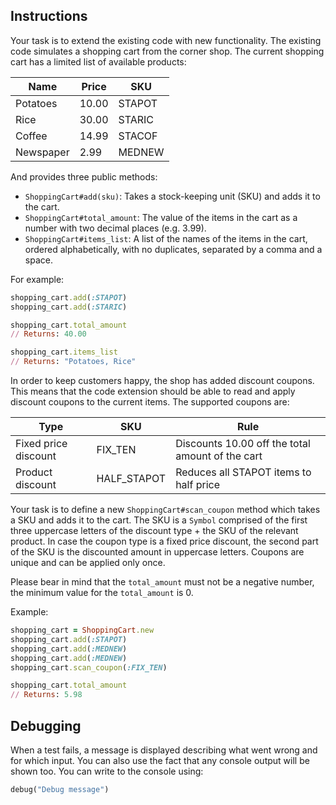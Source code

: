 ## Instructions

Your task is to extend the existing code with new functionality. The existing code simulates a shopping cart from the corner shop. The current shopping cart has a limited list of available products:

| Name      | Price | SKU    |
| --------- | ----- | ------ |
| Potatoes  | 10.00 | STAPOT |
| Rice      | 30.00 | STARIC |
| Coffee    | 14.99 | STACOF |
| Newspaper | 2.99  | MEDNEW |

And provides three public methods:

- `ShoppingCart#add(sku)`: Takes a stock-keeping unit (SKU) and adds it to the cart.
- `ShoppingCart#total_amount`: The value of the items in the cart as a number with two decimal places (e.g. 3.99).
- `ShoppingCart#items_list`: A list of the names of the items in the cart, ordered alphabetically, with no duplicates, separated by a comma and a space.

For example:

```ruby
shopping_cart.add(:STAPOT)
shopping_cart.add(:STARIC)

shopping_cart.total_amount
// Returns: 40.00

shopping_cart.items_list
// Returns: "Potatoes, Rice"
```

In order to keep customers happy, the shop has added discount coupons. This means that the code extension should be able to read and apply discount coupons to the current items. The supported coupons are:

| Type                 | SKU         | Rule                                             |
| -------------------- | ----------- | ------------------------------------------------ |
| Fixed price discount | FIX_TEN     | Discounts 10.00 off the total amount of the cart |
| Product discount     | HALF_STAPOT | Reduces all STAPOT items to half price           |

Your task is to define a new `ShoppingCart#scan_coupon` method which takes a SKU and adds it to the cart. The SKU is a `Symbol` comprised of the first three uppercase letters of the discount type + the SKU of the relevant product. In case the coupon type is a fixed price discount, the second part of the SKU is the discounted amount in uppercase letters. Coupons are unique and can be applied only once.

Please bear in mind that the `total_amount` must not be a negative number, the minimum value for the `total_amount` is 0.

Example:

```ruby
shopping_cart = ShoppingCart.new
shopping_cart.add(:STAPOT)
shopping_cart.add(:MEDNEW)
shopping_cart.add(:MEDNEW)
shopping_cart.scan_coupon(:FIX_TEN)

shopping_cart.total_amount
// Returns: 5.98
```

## Debugging

When a test fails, a message is displayed describing what went wrong and for which input. You can also use the fact that any console output will be shown too. You can write to the console using:

```ruby
debug("Debug message")
```
